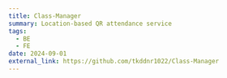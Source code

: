 ```yaml
---
title: Class-Manager
summary: Location-based QR attendance service
tags:
  - BE
  - FE
date: 2024-09-01
external_link: https://github.com/tkddnr1022/Class-Manager
---
```

